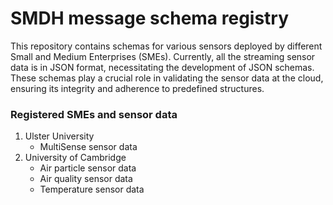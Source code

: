 # SMDH message schema registry

This repository contains schemas for various sensors deployed by different Small and Medium Enterprises (SMEs). Currently, all the streaming sensor data is in JSON format, necessitating the development of JSON schemas. These schemas play a crucial role in validating the sensor data at the cloud, ensuring its integrity and adherence to predefined structures.

### Registered SMEs and sensor data
1) Ulster University 
    - MultiSense sensor data
2) University of Cambridge 
    - Air particle sensor data
    - Air quality sensor data
    - Temperature sensor data
